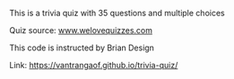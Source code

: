 This is a trivia quiz with 35 questions and multiple choices

Quiz source: www.welovequizzes.com

This code is instructed by Brian Design

Link: https://vantrangaof.github.io/trivia-quiz/
